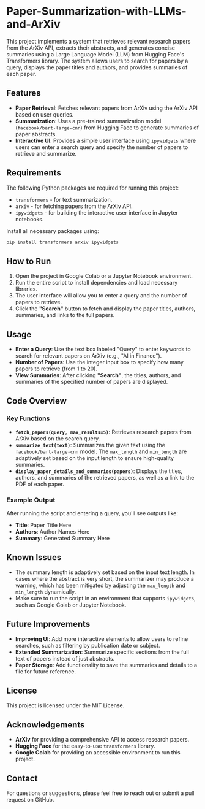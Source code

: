 # Paper-Summarization-with-LLMs-and-ArXiv

This project implements a system that retrieves relevant research papers from the ArXiv API, extracts their abstracts, and generates concise summaries using a Large Language Model (LLM) from Hugging Face's Transformers library. The system allows users to search for papers by a query, displays the paper titles and authors, and provides summaries of each paper.

## Features

- **Paper Retrieval**: Fetches relevant papers from ArXiv using the ArXiv API based on user queries.
- **Summarization**: Uses a pre-trained summarization model (`facebook/bart-large-cnn`) from Hugging Face to generate summaries of paper abstracts.
- **Interactive UI**: Provides a simple user interface using `ipywidgets` where users can enter a search query and specify the number of papers to retrieve and summarize.

## Requirements

The following Python packages are required for running this project:

- `transformers` - for text summarization.
- `arxiv` - for fetching papers from the ArXiv API.
- `ipywidgets` - for building the interactive user interface in Jupyter notebooks.

Install all necessary packages using:

```sh
pip install transformers arxiv ipywidgets
```

## How to Run

1. Open the project in Google Colab or a Jupyter Notebook environment.
2. Run the entire script to install dependencies and load necessary libraries.
3. The user interface will allow you to enter a query and the number of papers to retrieve.
4. Click the **"Search"** button to fetch and display the paper titles, authors, summaries, and links to the full papers.

## Usage

- **Enter a Query**: Use the text box labeled "Query" to enter keywords to search for relevant papers on ArXiv (e.g., "AI in Finance").
- **Number of Papers**: Use the integer input box to specify how many papers to retrieve (from 1 to 20).
- **View Summaries**: After clicking **"Search"**, the titles, authors, and summaries of the specified number of papers are displayed.

## Code Overview

### Key Functions

- **`fetch_papers(query, max_results=5)`**: Retrieves research papers from ArXiv based on the search query.
- **`summarize_text(text)`**: Summarizes the given text using the `facebook/bart-large-cnn` model. The `max_length` and `min_length` are adaptively set based on the input length to ensure high-quality summaries.
- **`display_paper_details_and_summaries(papers)`**: Displays the titles, authors, and summaries of the retrieved papers, as well as a link to the PDF of each paper.

### Example Output

After running the script and entering a query, you'll see outputs like:

- **Title**: Paper Title Here
- **Authors**: Author Names Here
- **Summary**: Generated Summary Here

## Known Issues

- The summary length is adaptively set based on the input text length. In cases where the abstract is very short, the summarizer may produce a warning, which has been mitigated by adjusting the `max_length` and `min_length` dynamically.
- Make sure to run the script in an environment that supports `ipywidgets`, such as Google Colab or Jupyter Notebook.

## Future Improvements

- **Improving UI**: Add more interactive elements to allow users to refine searches, such as filtering by publication date or subject.
- **Extended Summarization**: Summarize specific sections from the full text of papers instead of just abstracts.
- **Paper Storage**: Add functionality to save the summaries and details to a file for future reference.

## License

This project is licensed under the MIT License.

## Acknowledgements

- **ArXiv** for providing a comprehensive API to access research papers.
- **Hugging Face** for the easy-to-use `transformers` library.
- **Google Colab** for providing an accessible environment to run this project.

## Contact

For questions or suggestions, please feel free to reach out or submit a pull request on GitHub.

